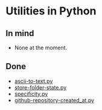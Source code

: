 # Utilities in Python #

## In mind

- None at the moment.

## Done

- [ascii-to-text.py](./ascii-to-text.py)
- [store-folder-state.py](./store-folder-state.py)
- [specificity.py](./specificity.py)
- [github-repository-created_at.py](./github-repository-created_at.py)